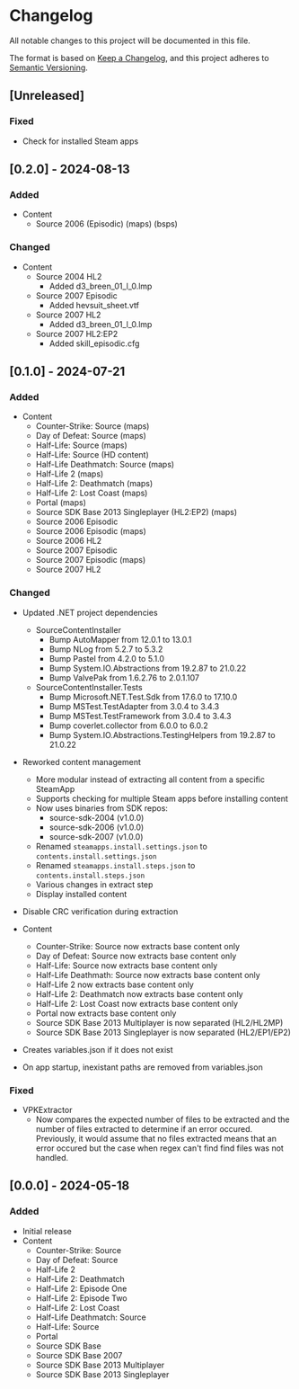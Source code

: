 # Changelog

All notable changes to this project will be documented in this file.

The format is based on [Keep a Changelog](https://keepachangelog.com/en/1.0.0/),
and this project adheres to [Semantic Versioning](https://semver.org/spec/v2.0.0.html).

## [Unreleased]

### Fixed

- Check for installed Steam apps

## [0.2.0] - 2024-08-13

### Added

- Content
  - Source 2006 (Episodic) (maps) (bsps)

### Changed

- Content
  - Source 2004 HL2
    - Added d3_breen_01_l_0.lmp
  - Source 2007 Episodic
    - Added hevsuit_sheet.vtf
  - Source 2007 HL2
    - Added d3_breen_01_l_0.lmp
  - Source 2007 HL2:EP2
    - Added skill_episodic.cfg

## [0.1.0] - 2024-07-21

### Added

- Content
  - Counter-Strike: Source (maps)
  - Day of Defeat: Source (maps)
  - Half-Life: Source (maps)
  - Half-Life: Source (HD content)
  - Half-Life Deathmatch: Source (maps)
  - Half-Life 2 (maps)
  - Half-Life 2: Deathmatch (maps)
  - Half-Life 2: Lost Coast (maps)
  - Portal (maps)
  - Source SDK Base 2013 Singleplayer (HL2:EP2) (maps)
  - Source 2006 Episodic
  - Source 2006 Episodic (maps)
  - Source 2006 HL2
  - Source 2007 Episodic
  - Source 2007 Episodic (maps)
  - Source 2007 HL2

### Changed

- Updated .NET project dependencies
  - SourceContentInstaller
    - Bump AutoMapper from 12.0.1 to 13.0.1
    - Bump NLog from 5.2.7 to 5.3.2
    - Bump Pastel from 4.2.0 to 5.1.0
    - Bump System.IO.Abstractions from 19.2.87 to 21.0.22
    - Bump ValvePak from 1.6.2.76 to 2.0.1.107
  - SourceContentInstaller.Tests
    - Bump Microsoft.NET.Test.Sdk from 17.6.0 to 17.10.0
    - Bump MSTest.TestAdapter from 3.0.4 to 3.4.3
    - Bump MSTest.TestFramework from 3.0.4 to 3.4.3
    - Bump coverlet.collector from 6.0.0 to 6.0.2
    - Bump System.IO.Abstractions.TestingHelpers from 19.2.87 to 21.0.22
- Reworked content management
  - More modular instead of extracting all content from a specific SteamApp
  - Supports checking for multiple Steam apps before installing content
  - Now uses binaries from SDK repos:
    - source-sdk-2004 (v1.0.0)
    - source-sdk-2006 (v1.0.0)
    - source-sdk-2007 (v1.0.0)
  - Renamed `steamapps.install.settings.json` to `contents.install.settings.json`
  - Renamed `steamapps.install.steps.json` to `contents.install.steps.json`
  - Various changes in extract step
  - Display installed content

- Disable CRC verification during extraction
- Content
  - Counter-Strike: Source now extracts base content only
  - Day of Defeat: Source now extracts base content only
  - Half-Life: Source now extracts base content only
  - Half-Life Deathmath: Source now extracts base content only
  - Half-Life 2 now extracts base content only
  - Half-Life 2: Deathmatch now extracts base content only
  - Half-Life 2: Lost Coast now extracts base content only
  - Portal now extracts base content only
  - Source SDK Base 2013 Multiplayer is now separated (HL2/HL2MP)
  - Source SDK Base 2013 Singleplayer is now separated (HL2/EP1/EP2)
- Creates variables.json if it does not exist
- On app startup, inexistant paths are removed from variables.json

### Fixed

- VPKExtractor
  - Now compares the expected number of files to be extracted and the number of files extracted to determine if an error occured. Previously, it would assume that no files extracted means that an error occured but the case when regex can't find find files was not handled.

## [0.0.0] - 2024-05-18

### Added

- Initial release
- Content
  - Counter-Strike: Source
  - Day of Defeat: Source
  - Half-Life 2
  - Half-Life 2: Deathmatch
  - Half-Life 2: Episode One
  - Half-Life 2: Episode Two
  - Half-Life 2: Lost Coast
  - Half-Life Deathmatch: Source
  - Half-Life: Source
  - Portal
  - Source SDK Base
  - Source SDK Base 2007
  - Source SDK Base 2013 Multiplayer
  - Source SDK Base 2013 Singleplayer
